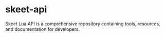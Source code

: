# skeet-api
Skeet Lua API is a comprehensive repository containing tools, resources, and documentation for developers.
